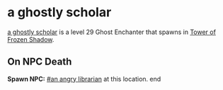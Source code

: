 # a ghostly scholar



[a ghostly scholar](/npc/111017) is a level 29 Ghost Enchanter that spawns in [Tower of Frozen Shadow](/zone/111).



## On NPC Death

**Spawn NPC:**  [\#an angry librarian](/npc/111015) at this location.
end